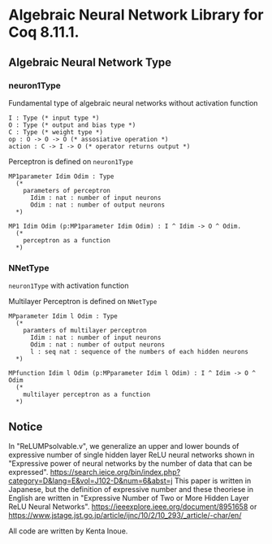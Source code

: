 # Algebraic Neural Network Library for Coq 8.11.1.

## Algebraic Neural Network Type

### neuron1Type
Fundamental type of algebraic neural networks without activation function
```
I : Type (* input type *)
O : Type (* output and bias type *)
C : Type (* weight type *)
op : O -> O -> O (* assosiative operation *)
action : C -> I -> O (* operator returns output *)
```

Perceptron is defined on `neuron1Type`
```
MP1parameter Idim Odim : Type
  (*
    parameters of perceptron
      Idim : nat : number of input neurons
      Odim : nat : number of output neurons
  *)

MP1 Idim Odim (p:MP1parameter Idim Odim) : I ^ Idim -> O ^ Odim.
  (*
    perceptron as a function
  *)
```

### NNetType
`neuron1Type` with activation function

Multilayer Perceptron is defined on `NNetType`
```
MPparameter Idim l Odim : Type
  (*
    paramters of multilayer perceptron
      Idim : nat : number of input neurons
      Odim : nat : number of output neurons
      l : seq nat : sequence of the numbers of each hidden neurons
  *)

MPfunction Idim l Odim (p:MPparameter Idim l Odim) : I ^ Idim -> O ^ Odim
  (*
    multilayer perceptron as a function
  *)
```

###


## Notice
In "ReLUMPsolvable.v", we generalize an upper and lower bounds of expressive number of single hidden layer ReLU neural networks shown in "Expressive power of neural networks by the number of data that can be expressed".
https://search.ieice.org/bin/index.php?category=D&lang=E&vol=J102-D&num=6&abst=j
This paper is written in Japanese, but the definition of expressive number and these theoriese in English are written in "Expressive Number of Two or More Hidden Layer ReLU Neural Networks".
https://ieeexplore.ieee.org/document/8951658
or
https://www.jstage.jst.go.jp/article/ijnc/10/2/10_293/_article/-char/en/

All code are written by Kenta Inoue.
